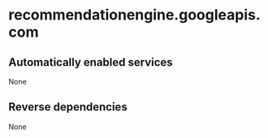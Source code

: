 # recommendationengine.googleapis.com

## Automatically enabled services

None

## Reverse dependencies

None
